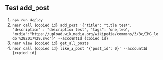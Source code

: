 ## Test add_post

1. `npm run deploy`
2. `near call {copied id} add_post '{"title": "title test", "description" : "description test", "tags": "one,two", "media":"https://upload.wikimedia.org/wikipedia/commons/3/3c/IMG_logo_%282017%29.svg"}' --accountId {copied id}`
3. `near view {copied id} get_all_posts`
4. `near call {copied id} like_a_post '{"post_id": 0}' --accountId {copied id}`
